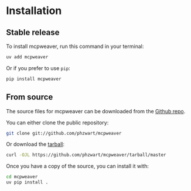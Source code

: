 # Installation

## Stable release

To install mcpweaver, run this command in your terminal:

```sh
uv add mcpweaver
```

Or if you prefer to use `pip`:

```sh
pip install mcpweaver
```

## From source

The source files for mcpweaver can be downloaded from the [Github repo](https://github.com/phzwart/mcpweaver).

You can either clone the public repository:

```sh
git clone git://github.com/phzwart/mcpweaver
```

Or download the [tarball](https://github.com/phzwart/mcpweaver/tarball/master):

```sh
curl -OJL https://github.com/phzwart/mcpweaver/tarball/master
```

Once you have a copy of the source, you can install it with:

```sh
cd mcpweaver
uv pip install .
```
